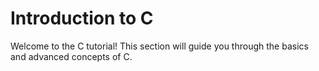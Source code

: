 # Introduction to C

Welcome to the C tutorial! This section will guide you through the basics and advanced concepts of C.

